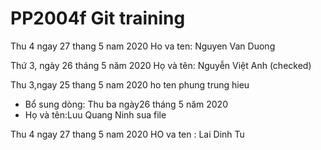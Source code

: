 # PP2004f Git training

Thu 4 ngay 27 thang 5 nam 2020
Ho va ten: Nguyen Van Duong

Thứ 3, ngày 26 tháng 5 năm 2020
Họ và tên: Nguyễn Việt Anh (checked)

Thu 3,ngay 25 thang 5 nam 2020
ho ten phung trung hieu <checked>

- Bổ sung dòng: Thu ba ngày26 tháng 5  năm 2020
- Họ và tên:Luu Quang Ninh sua file

Thu 4 ngay 27 thang 5 nam 2020
 HO va ten : Lai Dinh Tu
